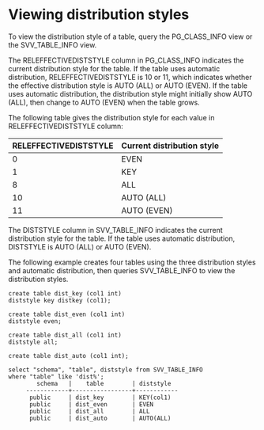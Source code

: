 # Viewing distribution styles<a name="viewing-distribution-styles"></a>

To view the distribution style of a table, query the PG\_CLASS\_INFO view or the SVV\_TABLE\_INFO view\.

The RELEFFECTIVEDISTSTYLE column in PG\_CLASS\_INFO indicates the current distribution style for the table\. If the table uses automatic distribution, RELEFFECTIVEDISTSTYLE is 10 or 11, which indicates whether the effective distribution style is AUTO \(ALL\) or AUTO \(EVEN\)\. If the table uses automatic distribution, the distribution style might initially show AUTO \(ALL\), then change to AUTO \(EVEN\) when the table grows\. 

The following table gives the distribution style for each value in RELEFFECTIVEDISTSTYLE column: 


| RELEFFECTIVEDISTSTYLE | Current distribution style | 
| --- | --- | 
| 0 | EVEN | 
| 1 | KEY | 
| 8 | ALL | 
| 10 | AUTO \(ALL\) | 
| 11 | AUTO \(EVEN\) | 

The DISTSTYLE column in SVV\_TABLE\_INFO indicates the current distribution style for the table\. If the table uses automatic distribution, DISTSTYLE is AUTO \(ALL\) or AUTO \(EVEN\)\.

The following example creates four tables using the three distribution styles and automatic distribution, then queries SVV\_TABLE\_INFO to view the distribution styles\. 

```
create table dist_key (col1 int)
diststyle key distkey (col1);

create table dist_even (col1 int)
diststyle even;

create table dist_all (col1 int)
diststyle all;

create table dist_auto (col1 int);

select "schema", "table", diststyle from SVV_TABLE_INFO
where "table" like 'dist%';
        schema   |    table        | diststyle
     ------------+-----------------+------------
      public     | dist_key        | KEY(col1)
      public     | dist_even       | EVEN
      public     | dist_all        | ALL
      public     | dist_auto       | AUTO(ALL)
```